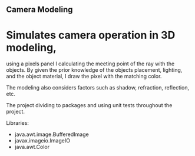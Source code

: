 
## Camera Modeling

# Simulates camera operation in 3D modeling, 

using a pixels panel I calculating the meeting point of the ray with the objects. 
By given the prior knowledge of the objects placement, lighting, and the object material, 
I draw the pixel with the matching color.

The modeling also considers factors such as shadow, refraction, reflection, etc.

The project dividing to packages and using unit tests throughout the project.

Libraries:

* java.awt.image.BufferedImage
* javax.imageio.ImageIO
* java.awt.Color